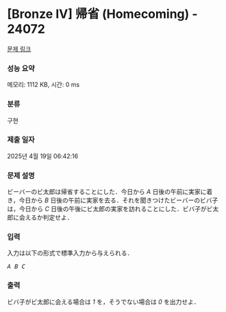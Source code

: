 # [Bronze IV] 帰省 (Homecoming) - 24072 

[문제 링크](https://www.acmicpc.net/problem/24072) 

### 성능 요약

메모리: 1112 KB, 시간: 0 ms

### 분류

구현

### 제출 일자

2025년 4월 19일 06:42:16

### 문제 설명

<p>ビーバーのビ太郎は帰省することにした．今日から <var>A</var> 日後の午前に実家に着き，今日から <var>B</var> 日後の午前に実家を去る．それを聞きつけたビーバーのビバ子は，今日から <var>C</var> 日後の午後にビ太郎の実家を訪れることにした．ビバ子がビ太郎に会えるか判定せよ．</p>

### 입력 

 <p>入力は以下の形式で標準入力から与えられる．</p>

<pre><var>A</var> <var>B</var> <var>C</var></pre>

### 출력 

 <p>ビバ子がビ太郎に会える場合は <var>1</var> を，そうでない場合は <var>0</var> を出力せよ．</p>

